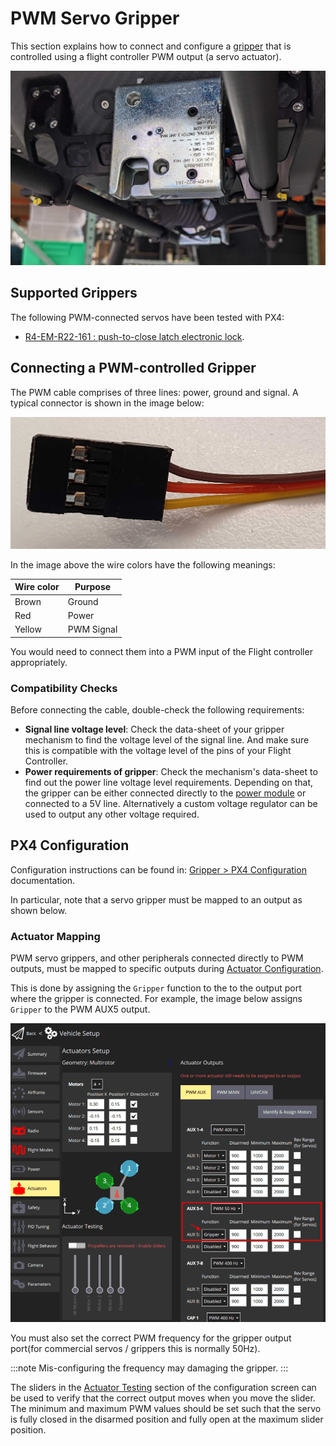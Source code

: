 # PWM Servo Gripper

This section explains how to connect and configure a [gripper](../peripherals/gripper.md) that is controlled using a flight controller PWM output (a servo actuator).

![R4-EM-R22-16: High-load gripper example](../../assets/hardware/grippers/highload_gripper_example.jpg)

## Supported Grippers

The following PWM-connected servos have been tested with PX4:

- [R4-EM-R22-161 : push-to-close latch electronic lock](https://southco.com/en_any_int/r4-em-r22-161).

## Connecting a PWM-controlled Gripper

The PWM cable comprises of three lines: power, ground and signal.
A typical connector is shown in the image below:

![PWM Cable](../../assets/hardware/grippers/pwm_cable.png)

In the image above the wire colors have the following meanings:

| Wire color | Purpose    |
| ---------- | ---------- |
| Brown      | Ground     |
| Red        | Power      |
| Yellow     | PWM Signal |

You would need to connect them into a PWM input of the Flight controller appropriately.

### Compatibility Checks

Before connecting the cable, double-check the following requirements:

- **Signal line voltage level**: Check the data-sheet of your gripper mechanism to find the voltage level of the signal line. And make sure this is compatible with the voltage level of the pins of your Flight Controller.
- **Power requirements of gripper**: Check the mechanism's data-sheet to find out the power line voltage level requirements. Depending on that, the gripper can be either connected directly to the [power module](../power_module/README.md) or connected to a 5V line.
  Alternatively a custom voltage regulator can be used to output any other voltage required.

## PX4 Configuration

Configuration instructions can be found in: [Gripper > PX4 Configuration](../peripherals/gripper.md#px4-configuration) documentation.

In particular, note that a servo gripper must be mapped to an output as shown below.

### Actuator Mapping

PWM servo grippers, and other peripherals connected directly to PWM outputs, must be mapped to specific outputs during [Actuator Configuration](../config/actuators.md#actuator-outputs).

This is done by assigning the `Gripper` function to the to the output port where the gripper is connected.
For example, the image below assigns `Gripper` to the PWM AUX5 output.

![Gripper output mapping](../../assets/config/gripper/qgc_gripper_output_setup.png)

You must also set the correct PWM frequency for the gripper output port(for commercial servos / grippers this is normally 50Hz).

:::note
Mis-configuring the frequency may damaging the gripper.
:::

The sliders in the [Actuator Testing](../config/actuators.md#actuator-testing) section of the configuration screen can be used to verify that the correct output moves when you move the slider.
The minimum and maximum PWM values should be set such that the servo is fully closed in the disarmed position and fully open at the maximum slider position.
